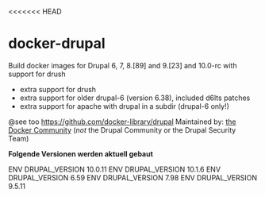 <<<<<<< HEAD
# docker-drupal

Build docker images for Drupal 6, 7, 8.[89] and 9.[23] and 10.0-rc with support for drush

* extra support for drush
* extra support for older drupal-6 (version 6.38), included d6lts patches
* extra support for apache with drupal in a subdir (drupal-6 only!)

@see too https://github.com/docker-library/drupal
Maintained by: [the Docker Community](https://github.com/docker-library/drupal) (*not* the Drupal Community or the Drupal Security Team)

**Folgende Versionen werden aktuell gebaut**

ENV DRUPAL_VERSION 10.0.11
ENV DRUPAL_VERSION 10.1.6
ENV DRUPAL_VERSION 6.59
ENV DRUPAL_VERSION 7.98
ENV DRUPAL_VERSION 9.5.11
